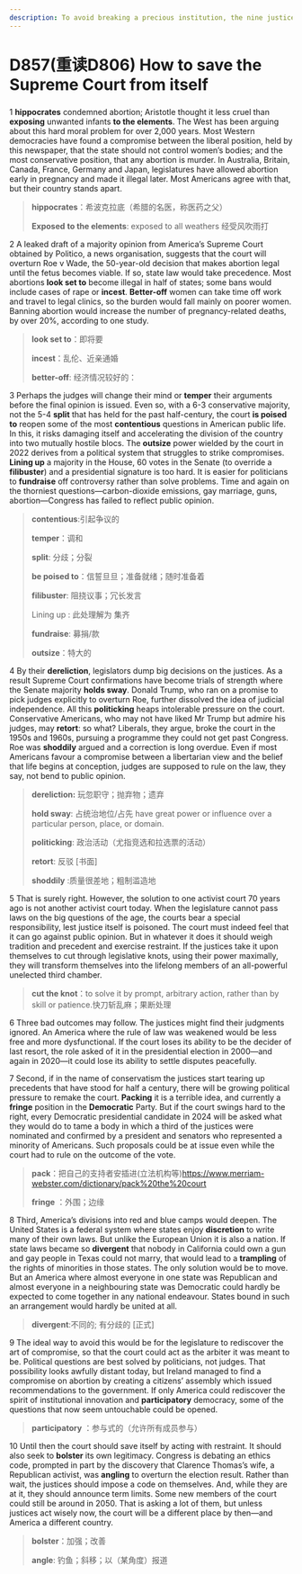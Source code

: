 ```yaml
---
description: To avoid breaking a precious institution, the nine justices need to restrain themselves
---
```


# D857(重读D806) How to save the Supreme Court from itself
### 

1 **hippocrates** condemned abortion; Aristotle thought it less cruel than **exposing** unwanted infants **to the elements**. The West has been arguing about this hard moral problem for over 2,000 years. Most Western democracies have found a compromise between the liberal position, held by this newspaper, that the state should not control women’s bodies; and the most conservative position, that any abortion is murder. In Australia, Britain, Canada, France, Germany and Japan, legislatures have allowed abortion early in pregnancy and made it illegal later. Most Americans agree with that, but their country stands apart.

> **hippocrates**：希波克拉底（希腊的名医，称医药之父）
 > 
> **Exposed**  **to the elements**: exposed to all weathers 经受风吹雨打
 > 

2 A leaked draft of a majority opinion from America’s Supreme Court obtained by Politico, a news organisation, suggests that the court will overturn Roe v Wade, the 50-year-old decision that makes abortion legal until the fetus becomes viable. If so, state law would take precedence. Most abortions **look set to** become illegal in half of states; some bans would include cases of rape or **incest**. **Better-off** women can take time off work and travel to legal clinics, so the burden would fall mainly on poorer women. Banning abortion would increase the number of pregnancy-related deaths, by over 20%, according to one study.

> **look set to**：即将要
 > 
> **incest**：乱伦、近亲通婚
 > 
> **better-off**: 经济情况较好的：
 > 

3 Perhaps the judges will change their mind or **temper** their arguments before the final opinion is issued. Even so, with a 6-3 conservative majority, not the 5-4 **split** that has held for the past half-century, the court **is poised to** reopen some of the most **contentious** questions in American public life. In this, it risks damaging itself and accelerating the division of the country into two mutually hostile blocs.
The **outsize** power wielded by the court in 2022 derives from a political system that struggles to strike compromises. **Lining up** a majority in the House, 60 votes in the Senate (to override a **filibuster**) and a presidential signature is too hard. It is easier for politicians to **fundraise** off controversy rather than solve problems. Time and again on the thorniest questions—carbon-dioxide emissions, gay marriage, guns, abortion—Congress has failed to reflect public opinion.

> **contentious**:引起争议的
 > 
> **temper**：调和
 > 
> **split**: 分歧；分裂
 > 
> **be poised to**：信誓旦旦；准备就绪；随时准备着
 > 
> **filibuster**:  阻挠议事；冗长发言
 > 
> Lining up : 此处理解为 集齐
 > 
> **fundraise**: 募捐/款
 > 
> **outsize**：特大的
 > 

4 By their **dereliction**, legislators dump big decisions on the justices. As a result Supreme Court confirmations have become trials of strength where the Senate majority **holds sway**. Donald Trump, who ran on a promise to pick judges explicitly to overturn Roe, further dissolved the idea of judicial independence. All this **politicking** heaps intolerable pressure on the court.
Conservative Americans, who may not have liked Mr Trump but admire his judges, may **retort**:  so what? Liberals, they argue, broke the court in the 1950s and 1960s, pursuing a programme they could not get past Congress. Roe was **shoddily** argued and a correction is long overdue. Even if most Americans favour a compromise between a libertarian view and the belief that life begins at conception, judges are supposed to rule on the law, they say, not bend to public opinion.

> **dereliction:** 玩忽职守；抛弃物；遗弃
 > 
> **hold sway**: 占统治地位/占先 have great power or influence over a particular person, place, or domain.
 > 
> **politicking**: 政治活动（尤指竞选和拉选票的活动）
 > 
> **retort**: 反驳 [书面]
 > 
> **shoddily** :质量很差地；粗制滥造地
 > 

5 That is surely right. However, the solution to one activist court 70 years ago is not another activist court today. When the legislature cannot pass laws on the big questions of the age, the courts bear a special responsibility, lest justice itself is poisoned. The court must indeed feel that it can go against public opinion. But in whatever it does it should weigh tradition and precedent and exercise restraint. If the justices take it upon themselves to cut through legislative knots, using their power maximally, they will transform themselves into the lifelong members of an all-powerful unelected third chamber.

> **cut the knot**：to solve it by prompt, arbitrary action, rather than by skill or patience.快刀斩乱麻；果断处理
 > 

6 Three bad outcomes may follow. The justices might find their judgments ignored. An America where the rule of law was weakened would be less free and more dysfunctional. If the court loses its ability to be the decider of last resort, the role asked of it in the presidential election in 2000—and again in 2020—it could lose its ability to settle disputes peacefully.

7 Second, if in the name of conservatism the justices start tearing up precedents that have stood for half a century, there will be growing political pressure to remake the court. **Packing** it is a terrible idea, and currently a **fringe** position in the **Democratic** Party. But if the court swings hard to the right, every Democratic presidential candidate in 2024 will be asked what they would do to tame a body in which a third of the justices were nominated and confirmed by a president and senators who represented a minority of Americans. Such proposals could be at issue even while the court had to rule on the outcome of the vote.

> **pack**：把自己的支持者安插进(立法机构等)https://www.merriam-webster.com/dictionary/pack%20the%20court
 > 
> **fringe** ：外围；边缘
 > 

8 Third, America’s divisions into red and blue camps would deepen. The United States is a federal system where states enjoy **discretion** to write many of their own laws. But unlike the European Union it is also a nation. If state laws became so **divergent** that nobody in California could own a gun and gay people in Texas could not marry, that would lead to a **trampling** of the rights of minorities in those states. The only solution would be to move. But an America where almost everyone in one state was Republican and almost everyone in a neighbouring state was Democratic could hardly be expected to come together in any national endeavour. States bound in such an arrangement would hardly be united at all.

> **divergent**:不同的; 有分歧的 [正式]
 > 

9 The ideal way to avoid this would be for the legislature to rediscover the art of compromise, so that the court could act as the arbiter it was meant to be. Political questions are best solved by politicians, not judges. That possibility looks awfully distant today, but Ireland managed to find a compromise on abortion by creating a citizens’ assembly which issued recommendations to the government. If only America could rediscover the spirit of institutional innovation and **participatory** democracy, some of the questions that now seem untouchable could be opened.

> **participatory** ：参与式的（允许所有成员参与）
 > 

10 Until then the court should save itself by acting with restraint. It should also seek to **bolster** its own legitimacy. Congress is debating an ethics code, prompted in part by the discovery that Clarence Thomas’s wife, a Republican activist, was **angling** to overturn the election result. Rather than wait, the justices should impose a code on themselves. And, while they are at it, they should announce term limits. Some new members of the court could still be around in 2050. That is asking a lot of them, but unless justices act wisely now, the court will be a different place by then—and America a different country.

> **bolster**：加强；改善
 > 
> **angle**: 钓鱼；斜移；以（某角度）报道
 > 

